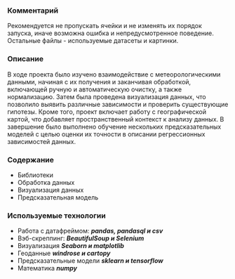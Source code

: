 <h3>Комментарий</h3>
Рекомендуется не пропускать ячейки и не изменять их порядок запуска, иначе возможна ошибка и непредусмотренное поведение. Остальные файлы - используемые датасеты и картинки.

<h3>Описание</h3>
В ходе проекта было изучено взаимодействие с метеорологическими данными, начиная с их получения и заканчивая обработкой, включающей ручную и автоматическую очистку, а также нормализацию. Затем была проведена визуализация данных, что позволило выявить различные зависимости и проверить существующие гипотезы. Кроме того, проект включает работу с географической картой, что добавляет пространственный контекст к анализу данных. В завершение было выполнено обучение нескольких предсказательных моделей с целью оценки их точности в описании регрессионных зависимостей данных.

<h3>Содержание</h3>

- Библиотеки
- Обработка данных
- Визуализация данных
- Предсказательная модель

<h3>Используемые технологии</h3>

- Работа с датафреймом: <b><i>pandas, pandasql и csv</b></i>
- Вэб-скреппинг: <b><i> BeautifulSoup и Selenium </b></i>
- Визуализация <b><i> Seaborn и matplotlib </b></i>
- Геоданные <b><i> windrose и cartopy </b></i>
- Предсказательные модели <b><i>sklearn и tensorflow </i></b>
- Математика <b><i> numpy </i></b>
